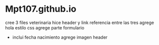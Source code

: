 # Mpt107.github.io
cree 3 files veterinaria
hice header y link referencia entre las tres
agrege hola estilo css
agrege parte formulario
- inclui fecha nacimiento
agrege imagen header